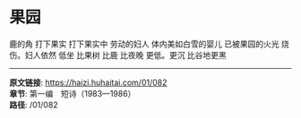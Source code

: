 # 果园

鹿的角
打下果实
打下果实中
劳动的妇人
体内美如白雪的婴儿
已被果园的火光
烧伤。妇人依然
低坐
比果树
比鹿
比夜晚
更低。更沉
比谷地更黑

---

**原文链接**: https://haizi.huhaitai.com/01/082  
**章节**: 第一编　短诗（1983—1986）  
**路径**: /01/082
